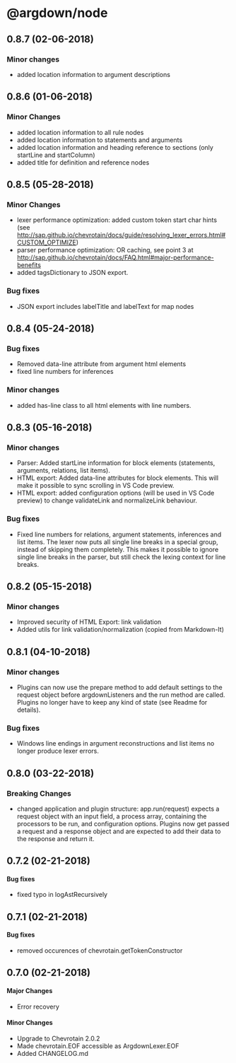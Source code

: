 # @argdown/node

## 0.8.7 (02-06-2018)

### Minor changes

* added location information to argument descriptions

## 0.8.6 (01-06-2018)

### Minor Changes

* added location information to all rule nodes
* added location information to statements and arguments
* added location information and heading reference to sections (only startLine and startColumn)
* added title for definition and reference nodes

## 0.8.5 (05-28-2018)

### Minor Changes

* lexer performance optimization: added custom token start char hints (see http://sap.github.io/chevrotain/docs/guide/resolving_lexer_errors.html#CUSTOM_OPTIMIZE)
* parser performance optimization: OR caching, see point 3 at http://sap.github.io/chevrotain/docs/FAQ.html#major-performance-benefits
* added tagsDictionary to JSON export.

### Bug fixes

* JSON export includes labelTitle and labelText for map nodes

## 0.8.4 (05-24-2018)

### Bug fixes

* Removed data-line attribute from argument html elements
* fixed line numbers for inferences

### Minor changes

* added has-line class to all html elements with line numbers.

## 0.8.3 (05-16-2018)

### Minor changes

* Parser: Added startLine information for block elements (statements, arguments, relations, list items).
* HTML export: Added data-line attributes for block elements. This will make it possible to sync scrolling in VS Code preview.
* HTML export: added configuration options (will be used in VS Code preview) to change validateLink and normalizeLink behaviour.

### Bug fixes

* Fixed line numbers for relations, argument statements, inferences and list items. The lexer now puts all single line breaks in a special group, instead of skipping them completely. This makes it possible to ignore single line breaks in the parser, but still check the lexing context for line breaks.

## 0.8.2 (05-15-2018)

### Minor changes

* Improved security of HTML Export: link validation
* Added utils for link validation/normalization (copied from Markdown-It)

## 0.8.1 (04-10-2018)

### Minor changes

* Plugins can now use the prepare method to add default settings to the request object before argdownListeners and the run method are called. Plugins no longer have to keep any kind of state (see Readme for details).

### Bug fixes

* Windows line endings in argument reconstructions and list items no longer produce lexer errors.

## 0.8.0 (03-22-2018)

### Breaking Changes

* changed application and plugin structure: app.run(request) expects a request object with an input field, a process array, containing the processors to be run, and configuration options. Plugins now get passed a request and a response object and are expected to add their data to the response and return it.

## 0.7.2 (02-21-2018)

#### Bug fixes

* fixed typo in logAstRecursively

## 0.7.1 (02-21-2018)

#### Bug fixes

* removed occurences of chevrotain.getTokenConstructor

## 0.7.0 (02-21-2018)

#### Major Changes

* Error recovery

#### Minor Changes

* Upgrade to Chevrotain 2.0.2
* Made chevrotain.EOF accessible as ArgdownLexer.EOF
* Added CHANGELOG.md
